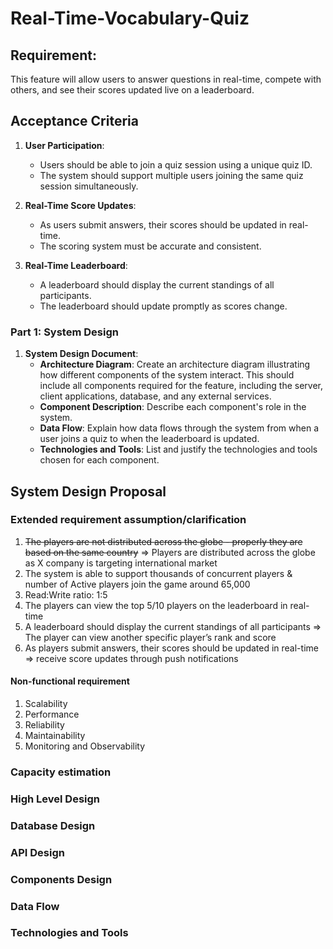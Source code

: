 # Real-Time-Vocabulary-Quiz
## Requirement: 
This feature will allow users to answer questions in real-time, compete with others, and see their scores updated live on a leaderboard.

## Acceptance Criteria

1. **User Participation**:
   - Users should be able to join a quiz session using a unique quiz ID.
   - The system should support multiple users joining the same quiz session simultaneously.

2. **Real-Time Score Updates**:
   - As users submit answers, their scores should be updated in real-time.
   - The scoring system must be accurate and consistent.

3. **Real-Time Leaderboard**:
   - A leaderboard should display the current standings of all participants.
   - The leaderboard should update promptly as scores change.
     
### Part 1: System Design

1. **System Design Document**:
   - **Architecture Diagram**: Create an architecture diagram illustrating how different components of the system interact. This should include all components required for the feature, including the server, client applications, database, and any external services.
   - **Component Description**: Describe each component's role in the system.
   - **Data Flow**: Explain how data flows through the system from when a user joins a quiz to when the leaderboard is updated.
   - **Technologies and Tools**: List and justify the technologies and tools chosen for each component.

## System Design Proposal

### Extended requirement assumption/clarification
1. ~~The players are not distributed across the globe - properly they are based on the same country~~ => Players are distributed across the globe as X company is targeting international market
2. The system is able to support thousands of concurrent players & number of Active players join the game around 65,000
4. Read:Write ratio: 1:5
5. The players can view the top 5/10 players on the leaderboard in real-time
6. A leaderboard should display the current standings of all participants => The player can view another specific player’s rank and score
7. As players submit answers, their scores should be updated in real-time => receive score updates through push notifications
#### Non-functional requirement
1. Scalability
2. Performance
3. Reliability
4. Maintainability
5. Monitoring and Observability

### Capacity estimation

### High Level Design
### Database Design
### API Design
### Components Design
### Data Flow
### Technologies and Tools

